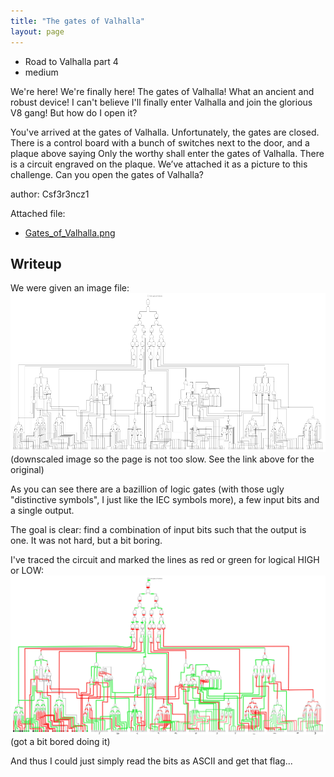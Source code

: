 ```yaml
---
title: "The gates of Valhalla"
layout: page
---
```

- Road to Valhalla part 4 
- medium

We're here! We're finally here! The gates of Valhalla! What an ancient and robust device! I can't believe I'll finally enter Valhalla and join the glorious V8 gang! But how do I open it?

You've arrived at the gates of Valhalla. Unfortunately, the gates are closed. There is a control board with a bunch of switches next to the door, and a plaque above saying Only the worthy shall enter the gates of Valhalla. There is a circuit engraved on the plaque. We’ve attached it as a picture to this challenge. Can you open the gates of Valhalla?

author: Csf3r3ncz1

Attached file:
- [Gates_of_Valhalla.png](Gates_of_Valhalla.png)

## Writeup

We were given an image file:
![gates](Gates_of_Valhalla_downscaled.png)
(downscaled image so the page is not too slow. See the link above for the original)

As you can see there are a bazillion of logic gates (with those ugly "distinctive symbols", I just like the IEC symbols more), a few input bits and a single output.

The goal is clear: find a combination of input bits such that the output is one. It was not hard, but a bit boring.

I've traced the circuit and marked the lines as red or green for logical HIGH or LOW:
![gates_traced](Gates_of_Valhalla_traced.png)
(got a bit bored doing it)

And thus I could just simply read the bits as ASCII and get that flag...